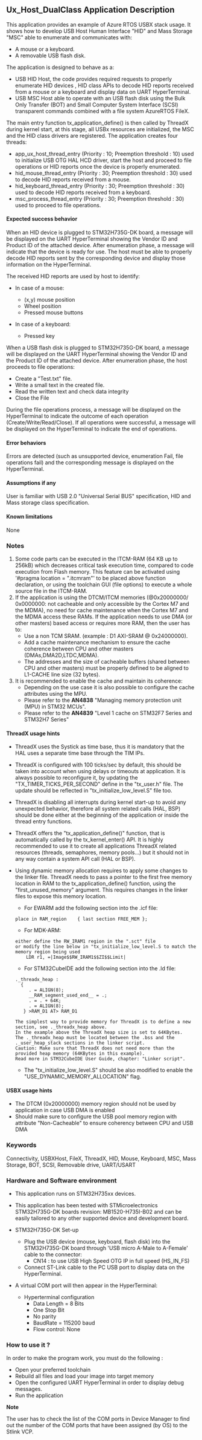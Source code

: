 
## <b>Ux_Host_DualClass Application Description</b>

This application provides an example of Azure RTOS USBX stack usage.
It shows how to develop USB Host Human Interface "HID" and Mass Storage "MSC" able to enumerate and communicates with:

  - A mouse or a keyboard.
  - A removable USB flash disk.

The application is designed to behave as a:

  - USB HID Host, the code provides required requests to properly enumerate HID devices , HID class APIs to decode HID reports received from a mouse or a keyboard and display data on UART HyperTerminal.
  - USB MSC Host able to operate with an USB flash disk using the Bulk Only Transfer (BOT) and Small Computer System Interface (SCSI) transparent commands combined with a file system AzureRTOS FileX.

The main entry function tx_application_define() is then called by ThreadX during kernel start, at this stage, all USBx resources are initialized, the MSC and the HID class drivers are registered.
The application creates four threads:

  - app_ux_host_thread_entry  (Priority : 10; Preemption threshold : 10) used to initialize USB OTG HAL HCD driver, start the host and proceed to file operations or HID reports once the device is properly enumerated.
  - hid_mouse_thread_entry    (Priority : 30; Preemption threshold : 30) used to decode HID reports received from a mouse.
  - hid_keyboard_thread_entry (Priority : 30; Preemption threshold : 30) used to decode HID reports received from a keyboard.
  - msc_process_thread_entry  (Priority : 30; Preemption threshold : 30) used to proceed to file operations.

#### <b>Expected success behavior</b>

When an HID device is plugged to STM32H735G-DK board, a message will be displayed on the UART HyperTerminal showing
the Vendor ID and Product ID of the attached device.
After enumeration phase, a message will indicate that the device is ready for use.
The host must be able to properly decode HID reports sent by the corresponding device and display those information on the HyperTerminal.

The received HID reports are used by host to identify:
 - In case of a mouse:
   - (x,y) mouse position
   - Wheel position
   - Pressed mouse buttons

 - In case of a keyboard:
   - Pressed key

When a USB flash disk is plugged to STM32H735G-DK board, a message will be displayed on the UART HyperTerminal showing the Vendor ID and the Product ID of the attached device.
After enumeration phase, the host proceeds to file operations:

  - Create a "Test.txt" file.
  - Write a small text in the created file.
  - Read the written text and check data integrity
  - Close the File

During the file operations process, a message will be displayed on the HyperTerminal to indicate the outcome of each operation (Create/Write/Read/Close).
If all operations were successful, a message will be displayed on the HyperTerminal to indicate the end of operations.

#### <b>Error behaviors</b>

Errors are detected (such as unsupported device, enumeration Fail, file operations fail) and the corresponding message is displayed on the HyperTerminal.

#### <b>Assumptions if any</b>

User is familiar with USB 2.0 "Universal Serial BUS" specification, HID and Mass storage class specification.

#### <b>Known limitations</b>

None

### <b>Notes</b>

 1. Some code parts can be executed in the ITCM-RAM (64 KB up to 256kB) which decreases critical task execution time, compared to code execution from Flash memory. This feature can be activated using '#pragma location = ".itcmram"' to be placed above function declaration, or using the toolchain GUI (file options) to execute a whole source file in the ITCM-RAM.
 2.  If the application is using the DTCM/ITCM memories (@0x20000000/ 0x0000000: not cacheable and only accessible by the Cortex M7 and the MDMA), no need for cache maintenance when the Cortex M7 and the MDMA access these RAMs. If the application needs to use DMA (or other masters) based access or requires more RAM, then the user has to:
      - Use a non TCM SRAM. (example : D1 AXI-SRAM @ 0x24000000).
      - Add a cache maintenance mechanism to ensure the cache coherence between CPU and other masters (DMAs,DMA2D,LTDC,MDMA).
      - The addresses and the size of cacheable buffers (shared between CPU and other masters) must be properly defined to be aligned to L1-CACHE line size (32 bytes).
 3.  It is recommended to enable the cache and maintain its coherence:
      - Depending on the use case it is also possible to configure the cache attributes using the MPU.
      - Please refer to the **AN4838** "Managing memory protection unit (MPU) in STM32 MCUs".
      - Please refer to the **AN4839** "Level 1 cache on STM32F7 Series and STM32H7 Series"

#### <b>ThreadX usage hints</b>

 - ThreadX uses the Systick as time base, thus it is mandatory that the HAL uses a separate time base through the TIM IPs.
 - ThreadX is configured with 100 ticks/sec by default, this should be taken into account when using delays or timeouts at application. It is always possible to reconfigure it, by updating the "TX_TIMER_TICKS_PER_SECOND" define in the "tx_user.h" file. The update should be reflected in "tx_initialize_low_level.S" file too.
 - ThreadX is disabling all interrupts during kernel start-up to avoid any unexpected behavior, therefore all system related calls (HAL, BSP) should be done either at the beginning of the application or inside the thread entry functions.
 - ThreadX offers the "tx_application_define()" function, that is automatically called by the tx_kernel_enter() API.
   It is highly recommended to use it to create all applications ThreadX related resources (threads, semaphores, memory pools...)  but it should not in any way contain a system API call (HAL or BSP).
 - Using dynamic memory allocation requires to apply some changes to the linker file.
   ThreadX needs to pass a pointer to the first free memory location in RAM to the tx_application_define() function,
   using the "first_unused_memory" argument.
   This requires changes in the linker files to expose this memory location.
    + For EWARM add the following section into the .icf file:
     ```
     place in RAM_region    { last section FREE_MEM };
     ```
    + For MDK-ARM:
    ```
    either define the RW_IRAM1 region in the ".sct" file
    or modify the line below in "tx_initialize_low_level.S to match the memory region being used
        LDR r1, =|Image$$RW_IRAM1$$ZI$$Limit|
    ```
    + For STM32CubeIDE add the following section into the .ld file:
    ```
    ._threadx_heap :
      {
         . = ALIGN(8);
         __RAM_segment_used_end__ = .;
         . = . + 64K;
         . = ALIGN(8);
       } >RAM_D1 AT> RAM_D1
    ```

       The simplest way to provide memory for ThreadX is to define a new section, see ._threadx_heap above.
       In the example above the ThreadX heap size is set to 64KBytes.
       The ._threadx_heap must be located between the .bss and the ._user_heap_stack sections in the linker script.
       Caution: Make sure that ThreadX does not need more than the provided heap memory (64KBytes in this example).
       Read more in STM32CubeIDE User Guide, chapter: "Linker script".

    + The "tx_initialize_low_level.S" should be also modified to enable the "USE_DYNAMIC_MEMORY_ALLOCATION" flag.

#### <b>USBX usage hints</b>

- The DTCM (0x20000000) memory region should not be used by application in case USB DMA is enabled
-  Should make sure to configure the USB pool memory region with attribute "Non-Cacheable" to ensure coherency between CPU and USB DMA

### <b>Keywords</b>

Connectivity, USBXHost, FileX, ThreadX, HID, Mouse, Keyboard, MSC, Mass Storage, BOT, SCSI, Removable drive, UART/USART

### <b>Hardware and Software environment</b>

  - This application runs on STM32H735xx devices.
  - This application has been tested with STMicroelectronics STM32H735G-DK boards revision: MB1520-H735I-B02
    and can be easily tailored to any other supported device and development board.

  - STM32H735G-DK Set-up
    - Plug the USB device (mouse, keyboard, flash disk) into the STM32H735G-DK board through 'USB micro A-Male to A-Female' cable to the connector:
      - CN14 : to use USB High Speed OTG IP in full speed (HS_IN_FS)
    - Connect ST-Link cable to the PC USB port to display data on the HyperTerminal.

  - A virtual COM port will then appear in the HyperTerminal:
     - Hyperterminal configuration
       - Data Length = 8 Bits
       - One Stop Bit
       - No parity
       - BaudRate = 115200 baud
       - Flow control: None

### <b>How to use it ?</b>

In order to make the program work, you must do the following :

 - Open your preferred toolchain
 - Rebuild all files and load your image into target memory
 - Open the configured UART HyperTerminal in order to display debug messages.
 - Run the application

<b>Note</b>

   The user has to check the list of the COM ports in Device Manager to find out the number of the
   COM ports that have been assigned (by OS) to the Stlink VCP.
